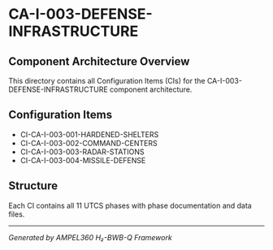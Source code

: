 # CA-I-003-DEFENSE-INFRASTRUCTURE

## Component Architecture Overview
This directory contains all Configuration Items (CIs) for the CA-I-003-DEFENSE-INFRASTRUCTURE component architecture.

## Configuration Items
- CI-CA-I-003-001-HARDENED-SHELTERS
- CI-CA-I-003-002-COMMAND-CENTERS
- CI-CA-I-003-003-RADAR-STATIONS
- CI-CA-I-003-004-MISSILE-DEFENSE

## Structure
Each CI contains all 11 UTCS phases with phase documentation and data files.

---
*Generated by AMPEL360 H₂-BWB-Q Framework*

